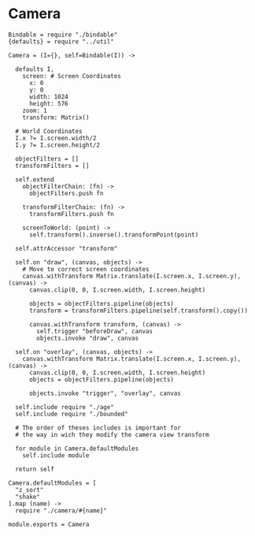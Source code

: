 Camera
======

    Bindable = require "./bindable"
    {defaults} = require "../util"

    Camera = (I={}, self=Bindable(I)) ->

      defaults I,
        screen: # Screen Coordinates
          x: 0
          y: 0
          width: 1024
          height: 576
        zoom: 1
        transform: Matrix()

      # World Coordinates
      I.x ?= I.screen.width/2
      I.y ?= I.screen.height/2

      objectFilters = []
      transformFilters = []

      self.extend
        objectFilterChain: (fn) ->
          objectFilters.push fn

        transformFilterChain: (fn) ->
          transformFilters.push fn

        screenToWorld: (point) ->
          self.transform().inverse().transformPoint(point)

      self.attrAccessor "transform"

      self.on "draw", (canvas, objects) ->
        # Move to correct screen coordinates
        canvas.withTransform Matrix.translate(I.screen.x, I.screen.y), (canvas) ->
          canvas.clip(0, 0, I.screen.width, I.screen.height)

          objects = objectFilters.pipeline(objects)
          transform = transformFilters.pipeline(self.transform().copy())

          canvas.withTransform transform, (canvas) ->
            self.trigger "beforeDraw", canvas
            objects.invoke "draw", canvas

      self.on "overlay", (canvas, objects) ->
        canvas.withTransform Matrix.translate(I.screen.x, I.screen.y), (canvas) ->
          canvas.clip(0, 0, I.screen.width, I.screen.height)
          objects = objectFilters.pipeline(objects)

          objects.invoke "trigger", "overlay", canvas

      self.include require "./age"
      self.include require "./bounded"

      # The order of theses includes is important for
      # the way in wich they modify the camera view transform

      for module in Camera.defaultModules
        self.include module

      return self

    Camera.defaultModules = [
      "z_sort"
      "shake"
    ].map (name) ->
      require "./camera/#{name}"

    module.exports = Camera
